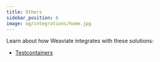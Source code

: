 ```yaml
---
title: Others
sidebar_position: 6
image: og/integrations/home.jpg
---
```


Learn about how Weaviate integrates with these solutions:
* [Testcontainers](/developers/integrations/others/testcontainers/)
